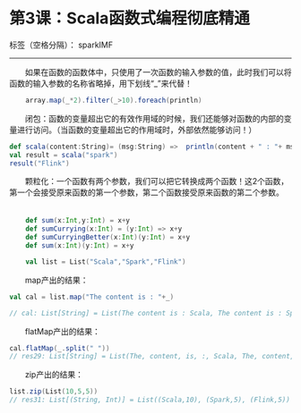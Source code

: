 # 第3课：Scala函数式编程彻底精通

标签（空格分隔）： sparkIMF

---

　　如果在函数的函数体中，只使用了一次函数的输入参数的值，此时我们可以将函数的输入参数的名称省略掉，用下划线“_”来代替！
```scala
	array.map(_*2).filter(_>10).foreach(println)
```		

　　闭包：函数的变量超出它的有效作用域的时候，我们还能够对函数的内部的变量进行访问。（当函数的变量超出它的作用域时，外部依然能够访问！）
```scala	
def scala(content:String)= (msg:String) =>  println(content + " : "+ msg)
val result = scala("spark")
result("Flink")
```

　　颗粒化：一个函数有两个参数，我们可以把它转换成两个函数！这2个函数，第一个会接受原来函数的第一个参数，第二个函数接受原来函数的第二个参数。
　　
```scala
    def sum(x:Int,y:Int) = x+y
	def sumCurrying(x:Int) = (y:Int) => x+y
    def sumCurryingBetter(x:Int)(y:Int) = x+y
    def sum(x:Int)(y:Int) = x+y

	val list = List("Scala","Spark","Flink")
```

　　map产出的结果：
```scala	
val cal = list.map("The content is : "+_)

// cal: List[String] = List(The content is : Scala, The content is : Spark, The content is : Flink)
```		

　　flatMap产出的结果：
```scala	
cal.flatMap(_.split(" "))
// res29: List[String] = List(The, content, is, :, Scala, The, content, is, :, Spark, The, content, is, :, Flink)
```

　　zip产出的结果：
```scala	
list.zip(List(10,5,5))
// res31: List[(String, Int)] = List((Scala,10), (Spark,5), (Flink,5))
```



